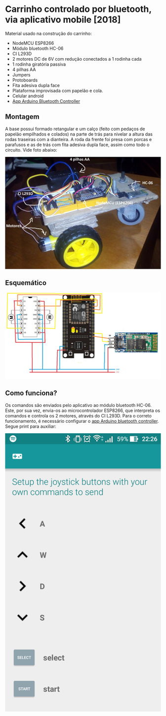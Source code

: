 # Carrinho controlado por bluetooth, via aplicativo mobile [2018]
Material usado na construção do carrinho: 
- NodeMCU ESP8266
- Módulo bluetooth HC-06
- CI L293D
- 2 motores DC de 6V com redução conectados a 1 rodinha cada
- 1 rodinha giratória passiva
- 4 pilhas AA
- Jumpers
- Protoboards
- Fita adesiva dupla face 
- Plataforma improvisada com papelão e cola.
- Celular android 
- [App Arduino Bluetooth Controller](https://play.google.com/store/apps/details?id=com.giumig.apps.bluetoothserialmonitor&hl=pt_BR&gl=US)

## Montagem
A base possui formado retangular e um calço (feito com pedaços de papelão
empilhados e colados) na parte de trás para nivelar a altura das rodas traseiras com a
dianteira. A roda da frente foi presa com porcas e parafusos e as de trás com fita
adesiva dupla face, assim como todo o circuito. Vide foto abaixo:

![](carrinho2.png)

## Esquemático
![](esquematico.jpg)

## Como funciona?
Os comandos são enviados pelo aplicativo ao módulo bluetooth HC-06. Este, por sua vez, envia-os ao microcontrolador ESP8266, que interpreta os comandos e controla os 2 motores, através do CI L293D.
Para o correto funcionamento, é necessário configurar o [app Arduino bluetooth controller](https://play.google.com/store/apps/details?id=com.giumig.apps.bluetoothserialmonitor&hl=pt_BR&gl=US). Segue print para auxiliar:

![](config-comandos-app1.png)